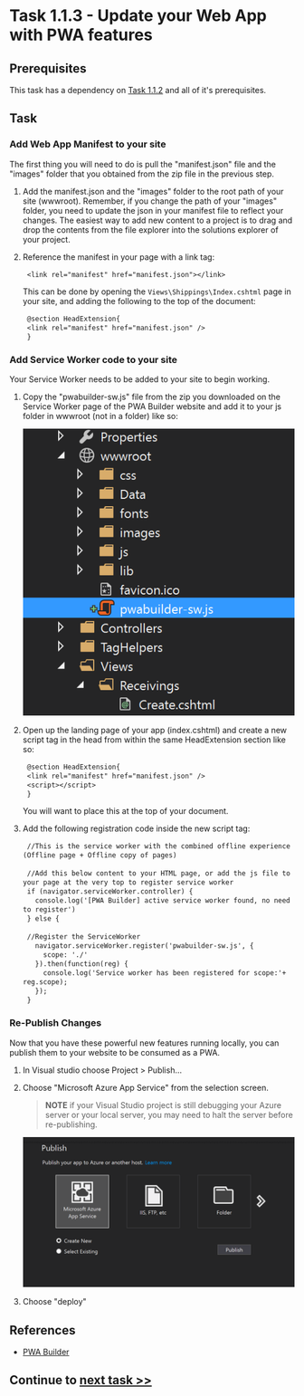 # Task 1.1.3 - Update your Web App with PWA features

## Prerequisites 

This task has a dependency on [Task 1.1.2](112_GeneratePWA.md) and all of it's prerequisites.

## Task 

###  Add Web App Manifest to your site

The first thing you will need to do is pull the "manifest.json" file and the "images" folder that you obtained from the zip file in the previous step.

1. Add the manifest.json and the "images" folder to the root path of your site (wwwroot).  Remember, if you change the path of your "images" folder, you need to update the json in your manifest file to reflect your changes. The easiest way to add new content to a project is to drag and drop the contents from the file explorer into the solutions explorer of your project.

    <!-- ![add image of manifest and paths ] -->

2. Reference the manifest in your page with a link tag:

	    <link rel="manifest" href="manifest.json"></link>

    This can be done by opening the `Views\Shippings\Index.cshtml` page in your site, and adding the following to the top of the document:

        @section HeadExtension{ 
        <link rel="manifest" href="manifest.json" />
        }

### Add Service Worker code to your site

Your Service Worker needs to be added to your site to begin working.  

1. Copy the "pwabuilder-sw.js" file from the zip you downloaded on the Service Worker page of the PWA Builder website and add it to your js folder in wwwroot  (not in a folder) like so:

    ![show sw location](images/swlocal.png)


2. Open up the landing page of your app (index.cshtml) and create a new script tag in the head from within the same HeadExtension section like so:

        @section HeadExtension{ 
        <link rel="manifest" href="manifest.json" />
        <script></script>
        }

    You will want to place this at the top of your document.

3. Add the following registration code inside the new script tag:

        //This is the service worker with the combined offline experience (Offline page + Offline copy of pages)

        //Add this below content to your HTML page, or add the js file to your page at the very top to register service worker
        if (navigator.serviceWorker.controller) {
          console.log('[PWA Builder] active service worker found, no need to register')
        } else {

        //Register the ServiceWorker
          navigator.serviceWorker.register('pwabuilder-sw.js', {
            scope: './'
          }).then(function(reg) {
            console.log('Service worker has been registered for scope:'+ reg.scope);
          });
        }

<!-- 
### Prime your Service Worker for offline

This Particular Service Worker makes a copy of all the pages you visit and caches it so that you can view any of those pages when the app is offline, or network connectivity is low.  In order to make sure you service worker has a copy of your site, simply visit the pages you want 


1. create a new file inside your root called "pwab-config.json".

2. Copy and past the following JSON object into the new file

```
{}
```
-->
<!-- 3. So we make sure this file is checked for the latest content, set a file life of XXXXXXXXXXXXXX. -->

### Re-Publish Changes

Now that you have these powerful new features running locally, you can publish them to your website to be consumed as a PWA.

1. In Visual studio choose Project > Publish...

2. Choose "Microsoft Azure App Service" from the selection screen.

    > **NOTE** if your Visual Studio project is still debugging your Azure server or your local server, you may need to halt the server before re-publishing.

    ![publish screen from vs](images/publish1.PNG)

3.  Choose "deploy"


## References
- [PWA Builder](https://www.pwabuilder.com)


## Continue to [next task >> ](114_Test_App.md)
